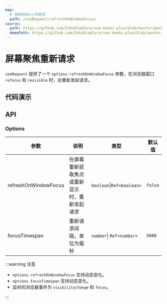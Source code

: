 ```yaml
---
map:
  # 映射到docs的路径
  path: /useRequest/refreshOnWindowFocus/
source:
  path: https://github.com/InhiblabCore/vue-hooks-plus/blob/master/packages/hooks/src/useRequest/plugins/useRefreshOnWindowFocusPlugin.ts
  demoPath: https://github.com/InhiblabCore/vue-hooks-plus/blob/master/packages/hooks/src/useRequest/docs/refreshOnWindowFocus/demo/demo.vue
---
```


# 屏幕聚焦重新请求

`useRequest` 提供了一个 `options.refreshOnWindowFocus` 参数，在浏览器窗口 `refocus` 和 `revisible` 时，会重新发起请求。

## 代码演示

<demo src="./demo/demo.vue"
  language="vue"
  title=""
  desc="你可以点击浏览器外部，再点击当前页面来体验效果（或者隐藏当前页面，重新展示），如果和上一次请求间隔大于 5000ms，则会重新请求一次。"> </demo>

## API

### Options

| 参数 | 说明 | 类型 | 默认值 |
| --- | --- | --- | --- |
| refreshOnWindowFocus | 在屏幕重新获取焦点或重新显示时，重新发起请求 | `boolean`\|`Ref<boolean>` | `false` |
| focusTimespan | 重新请求间隔，单位为毫秒 | `number`\| `Ref<number>` | `5000` |

:::warning 注意

- `options.refreshOnWindowFocus` 支持动态变化。
- `options.focusTimespan` 支持动态变化。
- 监听的浏览器事件为 `visibilitychange` 和 `focus`。

:::
